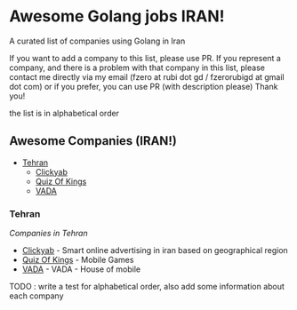 # Awesome Golang jobs IRAN!

A curated list of companies using Golang in Iran


If you want to add a company to this list, please use PR. 
If you represent a company, and there is a problem with that company in this list, please contact me directly via my email (fzero at rubi dot gd / fzerorubigd at gmail dot com) or if you prefer, you can use PR (with description please) 
Thank you!

the list is in alphabetical order 

## Awesome Companies (IRAN!)

- [Tehran](#tehran)
  - [Clickyab](#clickyab)
  - [Quiz Of Kings](#quiz_of_kings)
  - [VADA](#vada)
  
  
### Tehran

*Companies in Tehran* 

* [Clickyab](https://clickyab.com) - Smart online advertising in iran based on geographical region 
* [Quiz Of Kings](http://quizofkings.com) - Mobile Games
* [VADA](http://vada.ir) - VADA - House of mobile


TODO : write a test for alphabetical order, also add some information about each company 


